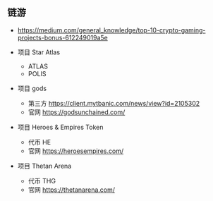 ## 链游
- https://medium.com/general_knowledge/top-10-crypto-gaming-projects-bonus-612249019a5e

- 项目 Star Atlas
    - ATLAS
    - POLIS

- 项目 gods
    - 第三方 https://client.mytbanic.com/news/view?id=2105302
    - 官网 https://godsunchained.com/

- 项目 Heroes & Empires Token
    - 代币 HE
    - 官网 https://heroesempires.com/

- 项目 Thetan Arena
    - 代币 THG
    - 官网 https://thetanarena.com/